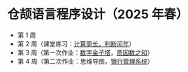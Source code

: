 # 仓颉语言程序设计（2025 年春）

- 第 1 周
- 第 2 周（课堂练习：[计算周长，判断闰年](./cjExercise/week2.cj)）
- 第 3 周（第一次作业：[数字金子塔](./cjHomework1a/)，[质因数之和](./cjHomework1b/)）
- 第 4 周（第二次作业：思维导图，[银行管理系统](./cjHomework2/)）
